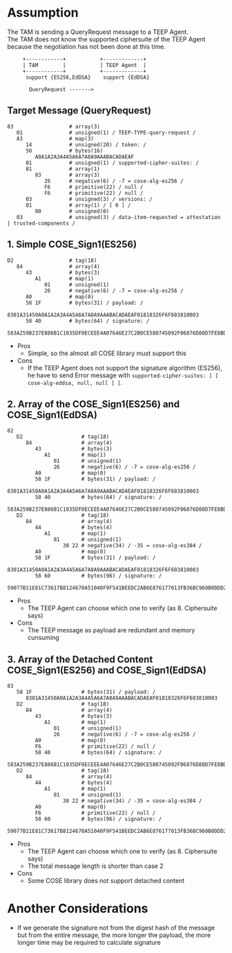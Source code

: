 
# Assumption
The TAM is sending a QueryRequest message to a TEEP Agent.  
The TAM does not know the supported ciphersuite of the TEEP Agent because the negotiation has not been done at this time.

```
     +------------+           +-------------+
     | TAM        |           | TEEP Agent  |
     +------------+           +-------------+
      support {ES256,EdDSA}    support {EdDSA}

       QueryRequest ------->
```


## Target Message (QueryRequest)
```
83                  # array(3)
   01               # unsigned(1) / TEEP-TYPE-query-request /
   A3               # map(3)
      14            # unsigned(20) / token: /
      50            # bytes(16)
         A0A1A2A3A4A5A6A7A8A9AAABACADAEAF
      01            # unsigned(1) / supported-cipher-suites: /
      81            # array(1)
         83         # array(3)
            26      # negative(6) / -7 = cose-alg-es256 /
            F6      # primitive(22) / null /
            F6      # primitive(22) / null /
      03            # unsigned(3) / versions: /
      81            # array(1) / [ 0 ] /
         00         # unsigned(0)
   03               # unsigned(3) / data-item-requested = attestation | trusted-components /
```

## 1. Simple COSE_Sign1(ES256)
```
D2                  # tag(18)
   84               # array(4)
      43            # bytes(3)
         A1         # map(1)
            01      # unsigned(1)
            26      # negative(6) / -7 = cose-alg-es256 /
      A0            # map(0)
      58 1F         # bytes(31) / payload: /
         8301A31450A0A1A2A3A4A5A6A7A8A9AAABACADAEAF01818326F6F603810003
      58 40         # bytes(64) / signature: /
         583A259B237E886B1C1035DF0ECEEE4A07646E27C2B0CE580745092F06876D80D7FE8BDBDB704C3B792DA8D72E7180B49C3B716ECD54FB2F4BC4D46D9F6EA4BE
```

* Pros
  - Simple, so the almost all COSE library must support this
* Cons
  - If the TEEP Agent does not support the signature algorithm (ES256), he have to send Error message with `supported-cipher-suites: [ [ cose-alg-eddsa, null, null ] ]`.

## 2. Array of the COSE_Sign1(ES256) and COSE_Sign1(EdDSA)
```
82
   D2                   # tag(18)
      84                # array(4)
         43             # bytes(3)
            A1          # map(1)
               01       # unsigned(1)
               26       # negative(6) / -7 = cose-alg-es256 /
         A0             # map(0)
         58 1F          # bytes(31) / payload: /
            8301A31450A0A1A2A3A4A5A6A7A8A9AAABACADAEAF01818326F6F603810003
         58 40          # bytes(64) / signature: /
            583A259B237E886B1C1035DF0ECEEE4A07646E27C2B0CE580745092F06876D80D7FE8BDBDB704C3B792DA8D72E7180B49C3B716ECD54FB2F4BC4D46D9F6EA4BE
   D2                   # tag(18)
      84                # array(4)
         44             # bytes(4)
            A1          # map(1)
               01       # unsigned(1)
                  38 22 # negative(34) / -35 = cose-alg-es384 /
         A0             # map(0)
         58 1F          # bytes(31) / payload: /
            8301A31450A0A1A2A3A4A5A6A7A8A9AAABACADAEAF01818326F6F603810003
         58 60          # bytes(96) / signature: /
            59077B11E81C73617B8124670A51040F9F541BEEDC2AB6E876177013FB36BC960B0DDD2B8F39BD01BBDB5CBDA6182CB56D331EE8434FB543EDFB1B904D09349E3A47F4C92F1F60ABF412FF8096184EA6F58260528874473D3F669BC3F526491C
```

* Pros
  - The TEEP Agent can choose which one to verify (as 8. Ciphersuite says)
* Cons
  - The TEEP message as payload are redundant and memory cunsuming

## 3. Array of the Detached Content COSE_Sign1(ES256) and COSE_Sign1(EdDSA)
```
83
   58 1F                # bytes(31) / payload: /
      8301A31450A0A1A2A3A4A5A6A7A8A9AAABACADAEAF01818326F6F603810003
   D2                   # tag(18)
      84                # array(4)
         43             # bytes(3)
            A1          # map(1)
               01       # unsigned(1)
               26       # negative(6) / -7 = cose-alg-es256 /
         A0             # map(0)
         F6             # primitive(22) / null /
         58 40          # bytes(64) / signature: /
            583A259B237E886B1C1035DF0ECEEE4A07646E27C2B0CE580745092F06876D80D7FE8BDBDB704C3B792DA8D72E7180B49C3B716ECD54FB2F4BC4D46D9F6EA4BE
   D2                   # tag(18)
      84                # array(4)
         44             # bytes(4)
            A1          # map(1)
               01       # unsigned(1)
                  38 22 # negative(34) / -35 = cose-alg-es384 /
         A0             # map(0)
         F6             # primitive(22) / null /
         58 60          # bytes(96) / signature: /
            59077B11E81C73617B8124670A51040F9F541BEEDC2AB6E876177013FB36BC960B0DDD2B8F39BD01BBDB5CBDA6182CB56D331EE8434FB543EDFB1B904D09349E3A47F4C92F1F60ABF412FF8096184EA6F58260528874473D3F669BC3F526491C
```

* Pros
  - The TEEP Agent can choose which one to verify (as 8. Ciphersuite says)
  - The total message length is shorter than case 2
* Cons
  - Some COSE library does not support detached content


# Another Considerations
- If we generate the signature not from the digest hash of the message but from the entire message, the more longer the payload, the more longer time may be required to calculate signature

